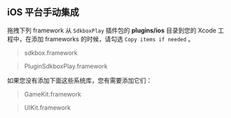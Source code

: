 ## iOS 平台手动集成
拖拽下列 framework 从 `SdkboxPlay` 插件包的 __plugins/ios__ 目录到您的 Xcode 工程中，在添加 frameworks 的时候，请勾选 `Copy items if needed` 。

> sdkbox.framework

> PluginSdkboxPlay.framework

如果您没有添加下面这些系统库，您有需要添加它们：

> GameKit.framework

> UIKit.framework
